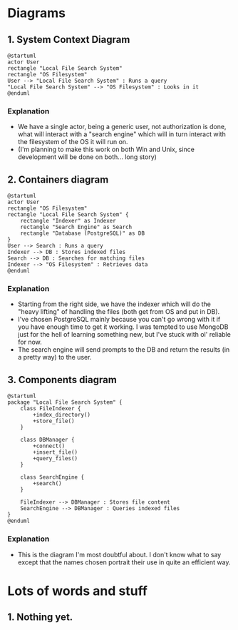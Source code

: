 # Diagrams

## 1. System Context Diagram

```plantuml
@startuml
actor User
rectangle "Local File Search System" 
rectangle "OS Filesystem"
User --> "Local File Search System" : Runs a query
"Local File Search System" --> "OS Filesystem" : Looks in it
@enduml
```

### Explanation

* We have a single actor, being a generic user, not authorization is done, what will interact with a "search engine" which will in turn interact with the filesystem of the OS it will run on. 
* (I'm planning to make this work on both Win and Unix, since development will be done on both... long story)

## 2. Containers diagram
```plantuml
@startuml
actor User
rectangle "OS Filesystem"
rectangle "Local File Search System" {
    rectangle "Indexer" as Indexer
    rectangle "Search Engine" as Search
    rectangle "Database (PostgreSQL)" as DB
}
User --> Search : Runs a query
Indexer --> DB : Stores indexed files
Search --> DB : Searches for matching files
Indexer --> "OS Filesystem" : Retrieves data
@enduml
```

### Explanation

* Starting from the right side, we have the indexer which will do the "heavy lifting" of handling the files (both get from OS and put in DB).
* I've chosen PostgreSQL mainly because you can't go wrong with it if you have enough time to get it working. I was tempted to use MongoDB just for the hell of learning something new, but I've stuck with ol' reliable for now.
* The search engine will send prompts to the DB and return the results (in a pretty way) to the user.

## 3. Components diagram
```plantuml
@startuml
package "Local File Search System" {
    class FileIndexer {
        +index_directory()
        +store_file()
    }
    
    class DBManager {
        +connect()
        +insert_file()
        +query_files()
    }
    
    class SearchEngine {
        +search()
    }
    
    FileIndexer --> DBManager : Stores file content
    SearchEngine --> DBManager : Queries indexed files
}
@enduml
```
### Explanation

* This is the diagram I'm most doubtful about. I don't know what to say except that the names chosen portrait their use in quite an efficient way.


# Lots of words and stuff

## 1. Nothing yet.